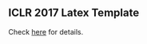 ## ICLR 2017 Latex Template

Check [here](http://www.iclr.cc/doku.php?id=iclr2017:callforpapers) for details.
